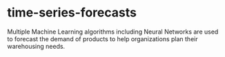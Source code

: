 # time-series-forecasts
Multiple Machine Learning algorithms including Neural Networks are used to forecast the demand of products 
to help organizations plan their warehousing needs.

